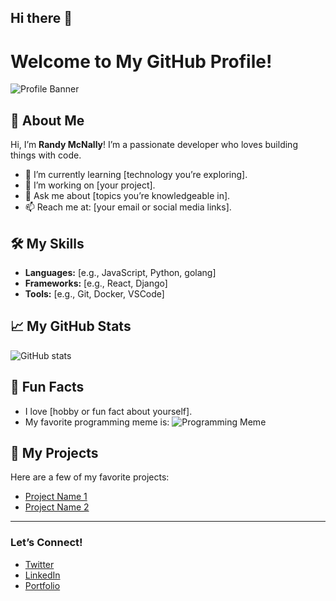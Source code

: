 ## Hi there 👋

<!--
**randy-mc/randy-mc** is a ✨ _special_ ✨ repository because its `README.md` (this file) appears on your GitHub profile.

Here are some ideas to get you started:

- 🔭 I’m currently working on ...
- 🌱 I’m currently learning ...
- 👯 I’m looking to collaborate on ...
- 🤔 I’m looking for help with ...
- 💬 Ask me about ...
- 📫 How to reach me: ...
- 😄 Pronouns: ...
- ⚡ Fun fact: ...
-->

# Welcome to My GitHub Profile!

![Profile Banner](https://via.placeholder.com/1200x300?text=Your+Awesome+Banner+Here)

## 👋 About Me
Hi, I’m **Randy McNally**! I’m a passionate developer who loves building things with code.
- 🌱 I’m currently learning [technology you’re exploring].
- 🔭 I’m working on [your project].
- 💬 Ask me about [topics you’re knowledgeable in].
- 📫 Reach me at: [your email or social media links].

## 🛠️ My Skills
- **Languages:** [e.g., JavaScript, Python, golang]
- **Frameworks:** [e.g., React, Django]
- **Tools:** [e.g., Git, Docker, VSCode]

## 📈 My GitHub Stats
![GitHub stats](https://github-readme-stats.vercel.app/api?username=YourUsername&show_icons=true&theme=radical)

## 🌟 Fun Facts
- I love [hobby or fun fact about yourself].
- My favorite programming meme is:
![Programming Meme](https://via.placeholder.com/400x200?text=Insert+Your+Meme+Here)

## 📂 My Projects
Here are a few of my favorite projects:
- [Project Name 1](https://github.com/YourUsername/Project1)
- [Project Name 2](https://github.com/YourUsername/Project2)

---

### Let’s Connect!
- [Twitter](https://twitter.com/yourhandle)
- [LinkedIn](https://linkedin.com/in/yourprofile)
- [Portfolio](https://yourportfolio.com)